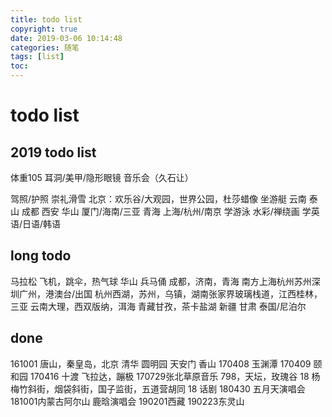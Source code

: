 ```yaml
---
title: todo list
copyright: true
date: 2019-03-06 10:14:48
categories: 随笔
tags: [list]
toc:
---
```



# todo list
## 2019 todo list
体重105
耳洞/美甲/隐形眼镜
音乐会（久石让）
<!--more-->
驾照/护照
崇礼滑雪
北京：欢乐谷/大观园，世界公园，杜莎蜡像
坐游艇
云南
泰山
成都 西安 华山
厦门/海南/三亚
青海
上海/杭州/南京
学游泳
水彩/禅绕画
学英语/日语/韩语

## long todo 
马拉松
飞机，跳伞，热气球
华山 兵马俑
成都，济南，青海
南方上海杭州苏州深圳广州，港澳台/出国
杭州西湖，苏州，乌镇，湖南张家界玻璃栈道，江西桂林，三亚
云南大理，西双版纳，洱海
青藏甘孜，茶卡盐湖
新疆
甘肃
泰国/尼泊尔

## done
161001 唐山，秦皇岛，北京
清华 圆明园 天安门 香山
170408 玉渊潭 170409 颐和园
170416 十渡 飞拉达，蹦极
170729张北草原音乐
798，天坛，玫瑰谷
18 杨梅竹斜街，烟袋斜街，国子监街，五道营胡同
18 话剧
180430 五月天演唱会
181001内蒙古阿尔山 鹿晗演唱会
190201西藏
190223东灵山


